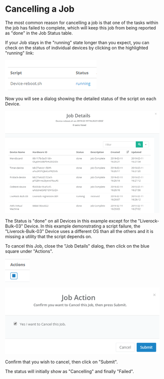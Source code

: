 # Cancelling a Job

The most common reason for cancelling a job is that one of the tasks within the job has failed to complete, which will keep this job from being reported as "done" in the Job Status table.

If your Job stays in the "running" state longer than you expect, you can check on the status of individual devices by clicking on the highlighted "running" link:

![](../../.gitbook/assets/image%20%2810%29.png)

Now you will see a dialog showing the detailed status of the script on each Device.

![](../../.gitbook/assets/image%20%2829%29.png)

The Status is "done" on all Devices in this example except for the "Liverock-Bulk-03" Device.  In this example demonstrating a script failure, the "Liverock-Bulk-03" Device uses a different OS than all the others and it is missing a utility that the script depends on.

To cancel this Job, close the "Job Details" dialog, then click on the blue square under "Actions".

![](../../.gitbook/assets/image%20%288%29.png)

![](../../.gitbook/assets/image%20%2883%29.png)

Confirm that you wish to cancel, then click on "Submit".

The status will initially show as "Cancelling" and finally "Failed".


